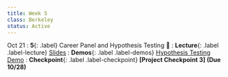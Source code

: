 ```yaml
---
title: Week 5
class: Berkeley
status: Active
---
```



Oct 21
: **5**{: .label} Career Panel and Hypothesis Testing 🔬
: **Lecture**{: .label .label-lecture} <a href = "{{site.links.lectures.lecture05}}" target = "_blank">Slides</a>
: **Demos**{: .label .label-demos}  <a href = "{{site.links.demos.demo4}}" target = "_blank">Hypothesis Testing Demo</a>
: **Checkpoint**{: .label .label-checkpoint} **[Project Checkpoint 3] (Due 10/28)**
